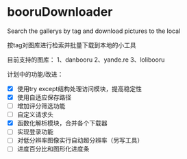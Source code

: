 # booruDownloader

Search the gallerys by tag and download pictures to the local

按tag对图库进行检索并批量下载到本地的小工具

目前支持的图库：
1、danbooru
2、yande.re
3、lolibooru

计划中的功能/改进：
- [x] 使用try except结构处理访问模块，提高稳定性
- [x] 使用自适应保存路径
- [ ] 增加评分筛选功能
- [ ] 自定义请求头
- [x] 函数化解析模块，合并各个下载器
- [ ] 实现登录功能
- [ ] 对低分辨率图像实行自动超分辨率（另写工具）
- [ ] 进度百分比和图形化进度条
